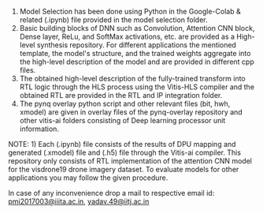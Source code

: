 1) Model Selection has been done using Python in the Google-Colab & related (.ipynb) file provided in the model selection folder.
2) Basic building blocks of DNN such as Convolution, Attention CNN block, Dense layer, ReLu, and SoftMax activations, etc. are provided as a High-level synthesis repository. For different applications the mentioned template, the model's structure, and the trained weights aggregate into the high-level description of the model and are provided in different cpp files.
3) The obtained high-level description of the fully-trained transform into RTL logic through the HLS process using the Vitis-HLS compiler and the obtained RTL are provided in the RTL and IP integration folder.
4) The pynq overlay python script and other relevant files (bit, hwh, xmodel) are given in overlay files of the pynq-overlay repository and other vitis-ai folders consisting of Deep learning processor unit information.
   

NOTE: 1) Each (.ipynb) file consists of the results of DPU mapping and generated (.xmodel) file and (.h5) file through the Vitis-ai compiler. This repository only consists of RTL implementation of the attention CNN model for the visdrone19 drone imagery dataset.  To evaluate models for other applications you may follow the given procedure. 


In case of any inconvenience drop a mail to respective email id: pmi2017003@iiita.ac.in, yadav.49@iitj.ac.in
